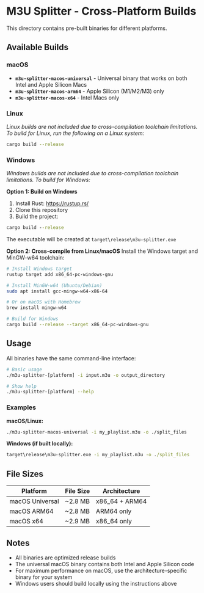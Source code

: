 # M3U Splitter - Cross-Platform Builds

This directory contains pre-built binaries for different platforms.

## Available Builds

### macOS

- **`m3u-splitter-macos-universal`** - Universal binary that works on both Intel and Apple Silicon Macs
- **`m3u-splitter-macos-arm64`** - Apple Silicon (M1/M2/M3) only
- **`m3u-splitter-macos-x64`** - Intel Macs only

### Linux

_Linux builds are not included due to cross-compilation toolchain limitations. To build for Linux, run the following on a Linux system:_

```bash
cargo build --release
```

### Windows

_Windows builds are not included due to cross-compilation toolchain limitations. To build for Windows:_

**Option 1: Build on Windows**

1. Install Rust: https://rustup.rs/
2. Clone this repository
3. Build the project:

```cmd
cargo build --release
```

The executable will be created at `target\release\m3u-splitter.exe`

**Option 2: Cross-compile from Linux/macOS**
Install the Windows target and MinGW-w64 toolchain:

```bash
# Install Windows target
rustup target add x86_64-pc-windows-gnu

# Install MinGW-w64 (Ubuntu/Debian)
sudo apt install gcc-mingw-w64-x86-64

# Or on macOS with Homebrew
brew install mingw-w64

# Build for Windows
cargo build --release --target x86_64-pc-windows-gnu
```

## Usage

All binaries have the same command-line interface:

```bash
# Basic usage
./m3u-splitter-[platform] -i input.m3u -o output_directory

# Show help
./m3u-splitter-[platform] --help
```

### Examples

**macOS/Linux:**

```bash
./m3u-splitter-macos-universal -i my_playlist.m3u -o ./split_files
```

**Windows (if built locally):**

```cmd
target\release\m3u-splitter.exe -i my_playlist.m3u -o ./split_files
```

## File Sizes

| Platform        | File Size | Architecture   |
| --------------- | --------- | -------------- |
| macOS Universal | ~2.8 MB   | x86_64 + ARM64 |
| macOS ARM64     | ~2.8 MB   | ARM64 only     |
| macOS x64       | ~2.9 MB   | x86_64 only    |

## Notes

- All binaries are optimized release builds
- The universal macOS binary contains both Intel and Apple Silicon code
- For maximum performance on macOS, use the architecture-specific binary for your system
- Windows users should build locally using the instructions above
